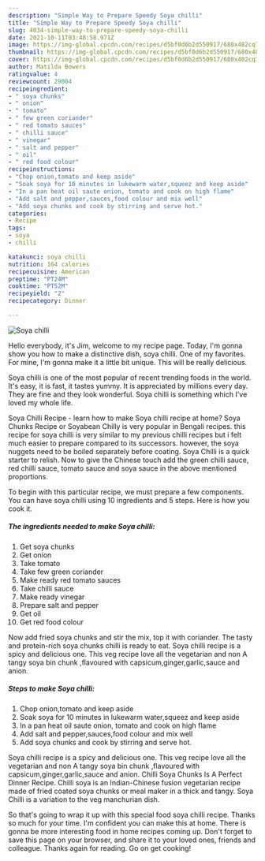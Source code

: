 ```yaml
---
description: "Simple Way to Prepare Speedy Soya chilli"
title: "Simple Way to Prepare Speedy Soya chilli"
slug: 4034-simple-way-to-prepare-speedy-soya-chilli
date: 2021-10-11T03:48:58.971Z
image: https://img-global.cpcdn.com/recipes/d5bf0d6b2d550917/680x482cq70/soya-chilli-recipe-main-photo.jpg
thumbnail: https://img-global.cpcdn.com/recipes/d5bf0d6b2d550917/680x482cq70/soya-chilli-recipe-main-photo.jpg
cover: https://img-global.cpcdn.com/recipes/d5bf0d6b2d550917/680x482cq70/soya-chilli-recipe-main-photo.jpg
author: Matilda Bowers
ratingvalue: 4
reviewcount: 29004
recipeingredient:
- " soya chunks"
- " onion"
- " tomato"
- " few green coriander"
- " red tomato sauces"
- " chilli sauce"
- " vinegar"
- " salt and pepper"
- " oil"
- " red food colour"
recipeinstructions:
- "Chop onion,tomato and keep aside"
- "Soak soya for 10 minutes in lukewarm water,squeez and keep aside"
- "In a pan heat oil saute onion, tomato and cook on high flame"
- "Add salt and pepper,sauces,food colour and mix well"
- "Add soya chunks and cook by stirring and serve hot."
categories:
- Recipe
tags:
- soya
- chilli

katakunci: soya chilli 
nutrition: 164 calories
recipecuisine: American
preptime: "PT24M"
cooktime: "PT52M"
recipeyield: "2"
recipecategory: Dinner

---
```



![Soya chilli](https://img-global.cpcdn.com/recipes/d5bf0d6b2d550917/680x482cq70/soya-chilli-recipe-main-photo.jpg)

Hello everybody, it's Jim, welcome to my recipe page. Today, I'm gonna show you how to make a distinctive dish, soya chilli. One of my favorites. For mine, I'm gonna make it a little bit unique. This will be really delicious.

Soya chilli is one of the most popular of recent trending foods in the world. It's easy, it is fast, it tastes yummy. It is appreciated by millions every day. They are fine and they look wonderful. Soya chilli is something which I've loved my whole life.

Soya Chilli Recipe - learn how to make Soya chilli recipe at home? Soya Chunks Recipe or Soyabean Chilly is very popular in Bengali recipes. this recipe for soya chilli is very similar to my previous chilli recipes but i felt much easier to prepare compared to its successors. however, the soya nuggets need to be boiled separately before coating. Soya Chilli is a quick starter to relish. Now to give the Chinese touch add the green chilli sauce, red chilli sauce, tomato sauce and soya sauce in the above mentioned proportions.


To begin with this particular recipe, we must prepare a few components. You can have soya chilli using 10 ingredients and 5 steps. Here is how you cook it.

<!--inarticleads1-->

##### The ingredients needed to make Soya chilli:

1. Get  soya chunks
1. Get  onion
1. Take  tomato
1. Take  few green coriander
1. Make ready  red tomato sauces
1. Take  chilli sauce
1. Make ready  vinegar
1. Prepare  salt and pepper
1. Get  oil
1. Get  red food colour


Now add fried soya chunks and stir the mix, top it with coriander. The tasty and protein-rich soya chunks chilli is ready to eat. Soya chilli recipe is a spicy and delicious one. This veg recipe love all the vegetarian and non A tangy soya bin chunk ,flavoured with capsicum,ginger,garlic,sauce and anion. 

<!--inarticleads2-->

##### Steps to make Soya chilli:

1. Chop onion,tomato and keep aside
1. Soak soya for 10 minutes in lukewarm water,squeez and keep aside
1. In a pan heat oil saute onion, tomato and cook on high flame
1. Add salt and pepper,sauces,food colour and mix well
1. Add soya chunks and cook by stirring and serve hot.


Soya chilli recipe is a spicy and delicious one. This veg recipe love all the vegetarian and non A tangy soya bin chunk ,flavoured with capsicum,ginger,garlic,sauce and anion. Chilli Soya Chunks Is A Perfect Dinner Recipe. Chilli soya is an Indian-Chinese fusion vegetarian recipe made of fried coated soya chunks or meal maker in a thick and tangy. Soya Chilli is a variation to the veg manchurian dish. 

So that's going to wrap it up with this special food soya chilli recipe. Thanks so much for your time. I'm confident you can make this at home. There is gonna be more interesting food in home recipes coming up. Don't forget to save this page on your browser, and share it to your loved ones, friends and colleague. Thanks again for reading. Go on get cooking!
